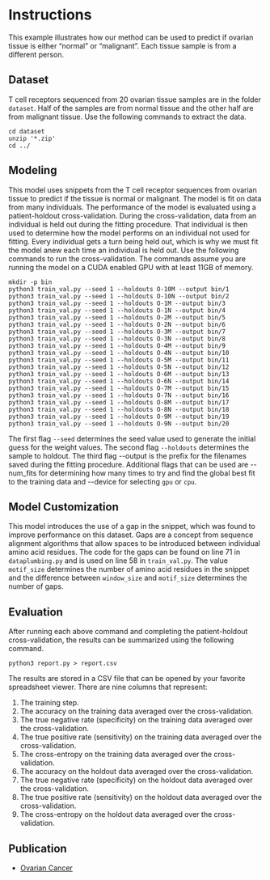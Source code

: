 # Instructions
This example illustrates how our method can be used to predict if ovarian tissue is either “normal” or “malignant”. Each tissue sample is from a different person.

## Dataset
T cell receptors sequenced from 20 ovarian tissue samples are in the folder `dataset`. Half of the samples are from normal tissue and the other half are from malignant tissue. Use the following commands to extract the data.
```
cd dataset
unzip '*.zip'
cd ../
```

## Modeling
This model uses snippets from the T cell receptor sequences from ovarian tissue to predict if the tissue is normal or malignant. The model is fit on data from many individuals. The performance of the model is evaluated using a patient-holdout cross-validation. During the cross-validation, data from an individual is held out during the fitting procedure. That individual is then used to determine how the model performs on an individual not used for fitting. Every individual gets a turn being held out, which is why we must fit the model anew each time an individual is held out. Use the following commands to run the cross-validation. The commands assume you are running the model on a CUDA enabled GPU with at least 11GB of memory.
```
mkdir -p bin
python3 train_val.py --seed 1 --holdouts O-10M --output bin/1
python3 train_val.py --seed 1 --holdouts O-10N --output bin/2
python3 train_val.py --seed 1 --holdouts O-1M --output bin/3
python3 train_val.py --seed 1 --holdouts O-1N --output bin/4
python3 train_val.py --seed 1 --holdouts O-2M --output bin/5
python3 train_val.py --seed 1 --holdouts O-2N --output bin/6
python3 train_val.py --seed 1 --holdouts O-3M --output bin/7
python3 train_val.py --seed 1 --holdouts O-3N --output bin/8
python3 train_val.py --seed 1 --holdouts O-4M --output bin/9
python3 train_val.py --seed 1 --holdouts O-4N --output bin/10
python3 train_val.py --seed 1 --holdouts O-5M --output bin/11
python3 train_val.py --seed 1 --holdouts O-5N --output bin/12
python3 train_val.py --seed 1 --holdouts O-6M --output bin/13
python3 train_val.py --seed 1 --holdouts O-6N --output bin/14
python3 train_val.py --seed 1 --holdouts O-7M --output bin/15
python3 train_val.py --seed 1 --holdouts O-7N --output bin/16
python3 train_val.py --seed 1 --holdouts O-8M --output bin/17
python3 train_val.py --seed 1 --holdouts O-8N --output bin/18
python3 train_val.py --seed 1 --holdouts O-9M --output bin/19
python3 train_val.py --seed 1 --holdouts O-9N --output bin/20
```
The first flag `--seed` determines the seed value used to generate the initial guess for the weight values. The second flag `--holdouts` determines the sample to holdout. The third flag --output is the prefix for the filenames saved during the fitting procedure. Additional flags that can be used are --num_fits for determining how many times to try and find the global best fit to the training data and --device for selecting `gpu` or `cpu`.

## Model Customization
This model introduces the use of a gap in the snippet, which was found to improve performance on this dataset. Gaps are a concept from sequence alignment algorithms that allow spaces to be introduced between individual amino acid residues. The code for the gaps can be found on line 71 in `dataplumbing.py` and is used on line 58 in `train_val.py`. The value `motif_size` determines the number of amino acid residues in the snippet and the difference between `window_size` and `motif_size` determines the number of gaps.

## Evaluation
After running each above command and completing the patient-holdout cross-validation, the results can be summarized using the following command.
```
python3 report.py > report.csv
```
The results are stored in a CSV file that can be opened by your favorite spreadsheet viewer. There are nine columns that represent:
1.	The training step.
2.	The accuracy on the training data averaged over the cross-validation.
3.	The true negative rate (specificity) on the training data averaged over the cross-validation.
4.	The true positive rate (sensitivity) on the training data averaged over the cross-validation.
5.	The cross-entropy on the training data averaged over the cross-validation.
6.	The accuracy on the holdout data averaged over the cross-validation.
7.	The true negative rate (specificity) on the holdout data averaged over the cross-validation.
8.	The true positive rate (sensitivity) on the holdout data averaged over the cross-validation.
9.	The cross-entropy on the holdout data averaged over the cross-validation.

## Publication
* [Ovarian Cancer](https://www.ncbi.nlm.nih.gov/pmc/articles/PMC7058380/)

